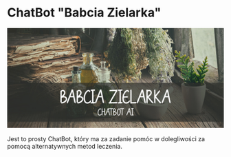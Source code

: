 # ChatBot "Babcia Zielarka"

![tekst alternatywny](https://github.com/PszczeIarz/Chatbot_BabciaZielarka/blob/main/Chatbot%20AI.jpg)

Jest to prosty ChatBot, który ma za zadanie pomóc w dolegliwości za pomocą alternatywnych metod leczenia.
